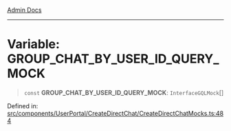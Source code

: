 [Admin Docs](/)

***

# Variable: GROUP\_CHAT\_BY\_USER\_ID\_QUERY\_MOCK

> `const` **GROUP\_CHAT\_BY\_USER\_ID\_QUERY\_MOCK**: `InterfaceGQLMock`[]

Defined in: [src/components/UserPortal/CreateDirectChat/CreateDirectChatMocks.ts:484](https://github.com/PalisadoesFoundation/talawa-admin/blob/main/src/components/UserPortal/CreateDirectChat/CreateDirectChatMocks.ts#L484)
